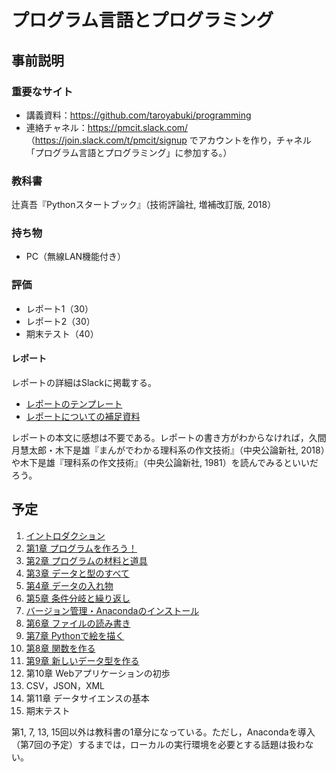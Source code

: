 # プログラム言語とプログラミング

## 事前説明

### 重要なサイト

* 講義資料：https://github.com/taroyabuki/programming
* 連絡チャネル：https://pmcit.slack.com/ （https://join.slack.com/t/pmcit/signup でアカウントを作り，チャネル「プログラム言語とプログラミング」に参加する。）

### 教科書

辻真吾『Pythonスタートブック』（技術評論社, 増補改訂版, 2018）

### 持ち物

* PC（無線LAN機能付き）

### 評価

* レポート1（30）
* レポート2（30）
* 期末テスト（40）

#### レポート

レポートの詳細はSlackに掲載する。

* [レポートのテンプレート](template.docx)
* [レポートについての補足資料](reportxy.md)

レポートの本文に感想は不要である。レポートの書き方がわからなければ，久間月慧太郎・木下是雄『まんがでわかる理科系の作文技術』（中央公論新社, 2018）や木下是雄『理科系の作文技術』（中央公論新社, 1981）を読んでみるといいだろう。

## 予定

1. [イントロダクション](00_introduction.md)
1. [第1章 プログラムを作ろう！](01_helloworld.md)
1. [第2章 プログラムの材料と道具](02_functions.md)
1. [第3章 データと型のすべて](03_object.md)
1. [第4章 データの入れ物](04_collections.md)
1. [第5章 条件分岐と繰り返し](05_structure.md)
1. [バージョン管理・Anacondaのインストール](vcs.md)
1. [第6章 ファイルの読み書き](06_file.md)
1. [第7章 Pythonで絵を描く](07_drawing.md)
1. [第8章 関数を作る](08_function.md)
1. [第9章 新しいデータ型を作る](09_class.md)
1. 第10章 Webアプリケーションの初歩
1. CSV，JSON，XML
1. 第11章 データサイエンスの基本
1. 期末テスト

第1, 7, 13, 15回以外は教科書の1章分になっている。ただし，Anacondaを導入（第7回の予定）するまでは，ローカルの実行環境を必要とする話題は扱わない。